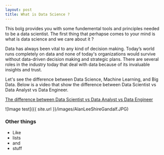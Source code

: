 ```yaml
---
layout: post
title: What is Data Science ?
---
```


This bolg provides you with some fundemental tools and principles needed to be a data scientist. The first thing that perhapse comes to your mind is what is data science and we care about it ?

Data has always been vital to any kind of decision making. Today’s world runs completely on data and none of today's organizations would survive without data-driven decision making and strategic plans. There are several roles in the industry today that deal with data because of its invaluable insights and trust.  

Let's see the difference between Data Science, Machine Learning, and Big Data.
Below is a video that show the difference between Data Scientist vs Data Analyst vs Data Engineer. 


[The difference between Data Scientist vs Data Analyst vs Data Engineer](https://www.youtube.com/watch?v=5mCnQz3wwAY)

![Image test]({{ site.url }}/images/AlanLeeShireGandalf.JPG)

### Other things
* Like
* lists
* and 
* stuff
